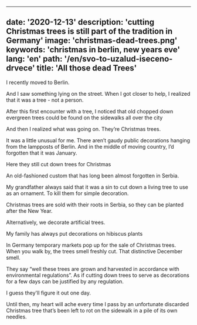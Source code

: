 ---
date: '2020-12-13'
description: 'cutting Christmas trees is still part of the tradition in Germany'
image: 'christmas-dead-trees.png'
keywords: 'christmas in berlin, new years eve'
lang: 'en'
path: '/en/svo-to-uzalud-iseceno-drvece'
title: 'All those dead Trees'
------
I recently moved to Berlin.

And I saw something lying on the street. When I got closer to help, I realized that it was a tree - not a person.

After this first encounter with a tree, I noticed that old chopped down evergreen trees could be found on the sidewalks all over the city

And then I realized what was going on. They’re Christmas trees.

It was a little unusual for me. There aren’t gaudy public decorations hanging from the lampposts of Berlin. And in the middle of moving country, I’d forgotten that it was January.

Here they still cut down trees for Christmas

An old-fashioned custom that has long been almost forgotten in Serbia.

My grandfather always said that it was a sin to cut down a living tree to use as an ornament. To kill them for simple decoration.

Christmas trees are sold with their roots in Serbia, so they can be planted after the New Year.

Alternatively, we decorate artificial trees.

My family has always put decorations on hibiscus plants

In Germany temporary markets pop up for the sale of Christmas trees. When you walk by, the trees smell freshly cut. That distinctive December smell.

They say “well these trees are grown and harvested in accordance with environmental regulations”. As if cutting down trees to serve as decorations for a few days can be justified by any regulation.

I guess they'll figure it out one day.

Until then, my heart will ache every time I pass by an unfortunate discarded Christmas tree that’s been left to rot on the sidewalk in a pile of its own needles.
